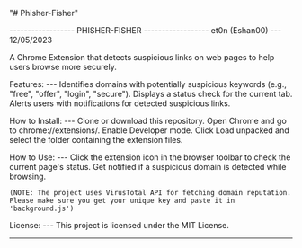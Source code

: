 "# Phisher-Fisher" 

------------------ PHISHER-FISHER ------------------
et0n (Eshan00) --- 12/05/2023


A Chrome Extension that detects suspicious links on web pages to help users browse more securely.

Features: --- 
    Identifies domains with potentially suspicious keywords (e.g., "free", "offer", "login", "secure").
    Displays a status check for the current tab.
    Alerts users with notifications for detected suspicious links.

How to Install: ---
    Clone or download this repository.
    Open Chrome and go to chrome://extensions/.
    Enable Developer mode.
    Click Load unpacked and select the folder containing the extension files.

How to Use: ---
    Click the extension icon in the browser toolbar to check the current page's status.
    Get notified if a suspicious domain is detected while browsing.

    (NOTE: The project uses VirusTotal API for fetching domain reputation. Please make sure you get your unique key and paste it in 'background.js')

License: ---
This project is licensed under the MIT License.

------------------------------------------------------
